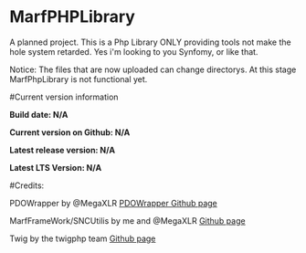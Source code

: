 # MarfPHPLibrary
A planned project. This is a Php Library ONLY providing tools not make the hole system retarded. Yes i'm looking to you Synfomy, or like that.

Notice: The files that are now uploaded can change directorys. At this stage MarfPhpLibrary is not functional yet.

#Current version information

<b>Build date: N/A</b>

<b>Current version on Github: N/A</b>

<b>Latest release version: N/A</b>

<b>Latest LTS Version: N/A</b>

#Credits:

PDOWrapper by @MegaXLR [PDOWrapper Github page](https://github.com/megaxlr/PDOWrapper "PDOWrapper Github page")

MarfFrameWork/SNCUtilis by me and @MegaXLR [Github page](https://github.com/Marfjeh/SNCUtils)

Twig by the twigphp team [Github page](https://github.com/twigphp/Twig)
